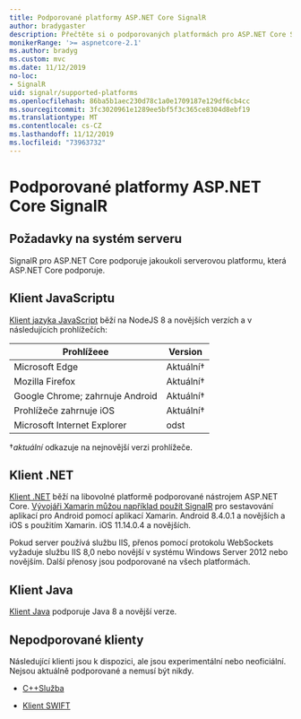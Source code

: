 ```yaml
---
title: Podporované platformy ASP.NET Core SignalR
author: bradygaster
description: Přečtěte si o podporovaných platformách pro ASP.NET Core SignalR.
monikerRange: '>= aspnetcore-2.1'
ms.author: bradyg
ms.custom: mvc
ms.date: 11/12/2019
no-loc:
- SignalR
uid: signalr/supported-platforms
ms.openlocfilehash: 86ba5b1aec230d78c1a0e1709187e129df6cb4cc
ms.sourcegitcommit: 3fc3020961e1289ee5bf5f3c365ce8304d8ebf19
ms.translationtype: MT
ms.contentlocale: cs-CZ
ms.lasthandoff: 11/12/2019
ms.locfileid: "73963732"
---
```

# <a name="aspnet-core-opno-locsignalr-supported-platforms"></a>Podporované platformy ASP.NET Core SignalR

## <a name="server-system-requirements"></a>Požadavky na systém serveru

SignalR pro ASP.NET Core podporuje jakoukoli serverovou platformu, která ASP.NET Core podporuje.

## <a name="javascript-client"></a>Klient JavaScriptu

[Klient jazyka JavaScript](https://www.npmjs.com/package/@aspnet/signalr) běží na NodeJS 8 a novějších verzích a v následujících prohlížečích:

| Prohlížeee                         | Version         |
| ------------------------------- | --------------- |
| Microsoft Edge                  | Aktuální&dagger; |
| Mozilla Firefox                 | Aktuální&dagger; |
| Google Chrome; zahrnuje Android | Aktuální&dagger; |
| Prohlížeče zahrnuje iOS            | Aktuální&dagger; |
| Microsoft Internet Explorer     | odst              |

&dagger;*aktuální* odkazuje na nejnovější verzi prohlížeče.

## <a name="net-client"></a>Klient .NET

[Klient .NET](https://www.nuget.org/packages/Microsoft.AspNetCore.SignalR/) běží na libovolné platformě podporované nástrojem ASP.NET Core. [Vývojáři Xamarin můžou například použít SignalR](https://github.com/aspnet/Announcements/issues/305) pro sestavování aplikací pro Android pomocí aplikací Xamarin. Android 8.4.0.1 a novějších a iOS s použitím Xamarin. iOS 11.14.0.4 a novějších.

Pokud server používá službu IIS, přenos pomocí protokolu WebSockets vyžaduje službu IIS 8,0 nebo novější v systému Windows Server 2012 nebo novějším. Další přenosy jsou podporované na všech platformách.

## <a name="java-client"></a>Klient Java

[Klient Java](https://search.maven.org/artifact/com.microsoft.aspnet/signalr) podporuje Java 8 a novější verze.

## <a name="unsupported-clients"></a>Nepodporované klienty

Následující klienti jsou k dispozici, ale jsou experimentální nebo neoficiální. Nejsou aktuálně podporované a nemusí být nikdy.

* [C++Služba](https://github.com/aspnet/SignalR/tree/master/clients/cpp)

* [Klient SWIFT](https://github.com/moozzyk/SignalR-Client-Swift)
